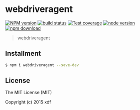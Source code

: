 # webdriveragent

[![NPM version][npm-image]][npm-url]
[![build status][travis-image]][travis-url]
[![Test coverage][coveralls-image]][coveralls-url]
[![node version][node-image]][node-url]
[![npm download][download-image]][download-url]

[npm-image]: https://img.shields.io/npm/v/webdriveragent.svg?style=flat-square
[npm-url]: https://npmjs.org/package/webdriveragent
[travis-image]: https://img.shields.io/travis/xudafeng/webdriveragent.svg?style=flat-square
[travis-url]: https://travis-ci.org/xudafeng/webdriveragent
[coveralls-image]: https://img.shields.io/coveralls/xudafeng/webdriveragent.svg?style=flat-square
[coveralls-url]: https://coveralls.io/r/xudafeng/webdriveragent?branch=master
[node-image]: https://img.shields.io/badge/node.js-%3E=_8-green.svg?style=flat-square
[node-url]: http://nodejs.org/download/
[download-image]: https://img.shields.io/npm/dm/webdriveragent.svg?style=flat-square
[download-url]: https://npmjs.org/package/webdriveragent

> webdriveragent

## Installment

```bash
$ npm i webdriveragent --save-dev
```

## License

The MIT License (MIT)

Copyright (c) 2015 xdf
